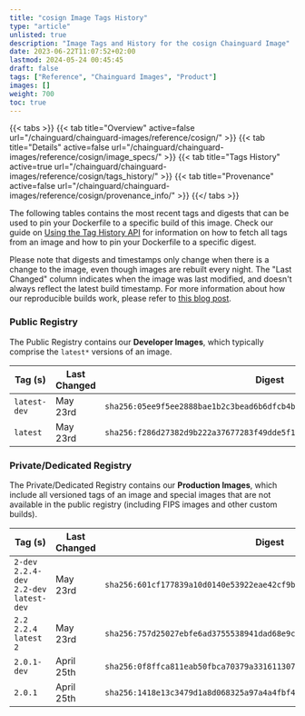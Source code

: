 ```yaml
---
title: "cosign Image Tags History"
type: "article"
unlisted: true
description: "Image Tags and History for the cosign Chainguard Image"
date: 2023-06-22T11:07:52+02:00
lastmod: 2024-05-24 00:45:45
draft: false
tags: ["Reference", "Chainguard Images", "Product"]
images: []
weight: 700
toc: true
---
```


{{< tabs >}}
{{< tab title="Overview" active=false url="/chainguard/chainguard-images/reference/cosign/" >}}
{{< tab title="Details" active=false url="/chainguard/chainguard-images/reference/cosign/image_specs/" >}}
{{< tab title="Tags History" active=true url="/chainguard/chainguard-images/reference/cosign/tags_history/" >}}
{{< tab title="Provenance" active=false url="/chainguard/chainguard-images/reference/cosign/provenance_info/" >}}
{{</ tabs >}}

The following tables contains the most recent tags and digests that can be used to pin your Dockerfile to a specific build of this image. Check our guide on [Using the Tag History API](/chainguard/chainguard-images/using-the-tag-history-api/) for information on how to fetch all tags from an image and how to pin your Dockerfile to a specific digest.

Please note that digests and timestamps only change when there is a change to the image, even though images are rebuilt every night. The "Last Changed" column indicates when the image was last modified, and doesn't always reflect the latest build timestamp. For more information about how our reproducible builds work, please refer to [this blog post](https://www.chainguard.dev/unchained/reproducing-chainguards-reproducible-image-builds).

### Public Registry
The Public Registry contains our **Developer Images**, which typically comprise the `latest*` versions of an image.

| Tag (s)       | Last Changed | Digest                                                                    |
|---------------|--------------|---------------------------------------------------------------------------|
|  `latest-dev` | May 23rd     | `sha256:05ee9f5ee2888bae1b2c3bead6b6dfcb4b25f163bee9a111f7234eca20179560` |
|  `latest`     | May 23rd     | `sha256:f286d27382d9b222a37677283f49dde5f119f8eb37243bd9d949b163458ba8ac` |


### Private/Dedicated Registry
The Private/Dedicated Registry contains our **Production Images**, which include all versioned tags of an image and special images that are not available in the public registry (including FIPS images and other custom builds).

| Tag (s)                                     | Last Changed | Digest                                                                    |
|---------------------------------------------|--------------|---------------------------------------------------------------------------|
|  `2-dev` `2.2.4-dev` `2.2-dev` `latest-dev` | May 23rd     | `sha256:601cf177839a10d0140e53922eae42cf9b9c8aeab75b00729da71f98006a944d` |
|  `2.2` `2.2.4` `latest` `2`                 | May 23rd     | `sha256:757d25027ebfe6ad3755538941dad68e9cf99d1d25e3a938eb4a2ac2a4009370` |
|  `2.0.1-dev`                                | April 25th   | `sha256:0f8ffca811eab50fbca70379a3316113075cc46b8a09e880f7d831bdb66f689e` |
|  `2.0.1`                                    | April 25th   | `sha256:1418e13c3479d1a8d068325a97a4a4fbf437d12cb6d5fbfb7160c2f40a239e0b` |

